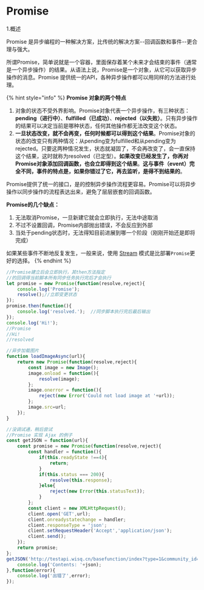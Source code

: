 # Promise

1.概述

Promise 是异步编程的一种解决方案，比传统的解决方案--回调函数和事件--更合理与强大。

所谓Promise，简单说就是一个容器，里面保存着某个未来才会结束的事件（通常是一个异步操作）的结果。从语法上说，Promise是一个对象，从它可以获取异步操作的消息。Promise 提供统一的API，各种异步操作都可以用同样的方法进行处理。

{% hint style="info" %}
**Promise 对象的两个特点**

1. 对象的状态不受外界影响。Promise对象代表一个异步操作，有三种状态：**pending（进行中）**、**fulfilled（已成功）**、**rejected（以失败）**。只有异步操作的结果可以决定当前是哪种状态，任何其他操作都无法改变这个状态。
2. **一旦状态改变，就不会再变，任何时候都可以得到这个结果**。Promise对象的状态的改变只有两种情况：从pending变为fulfilled和从pending变为rejected。只要这两种情况发生，状态就凝固了，不会再改变了，会一直保持这个结果，这时就称为resolved（已定型）。**如果改变已经发生了，你再对Promise对象添加回调函数，也会立即得到这个结果**。**这与事件（event）完全不同，事件的特点是，如果你错过了它，再去监听，是得不到结果的**。

Promise提供了统一的接口，是的控制异步操作流程更容易。Promise可以将异步操作以同步操作的流程表达出来，避免了层层嵌套的回调函数。

**Promise的几个缺点：**

1. 无法取消Promise，一旦新建它就会立即执行，无法中途取消
2. 不过不设置回调，Promise内部抛出错误，不会反应到外部
3. 当处于pending状态时，无法得知目前进展到哪一个阶段（刚刚开始还是即将完成）

 如果某些事件不断地反复发生，一般来说，使用 [Stream](https://nodejs.org/api/stream.html) 模式是比部署`Promise`更好的选择。
{% endhint %}

```javascript
//Promise建立后会立即执行，其then方法指定
//的回调得当前脚本所有同步任务执行完后才会执行
let promise = new Promise(function(resolve,reject){
    console.log('Promise');
    resolve();//立即变更状态
});
promise.then(function(){
    console.log('resolved.');  //同步脚本执行完后最后输出
});
console.log('Hi!');
//Promise
//Hi!
//resolved
```

```javascript
//异步加载图片
function loadImageAsync(url){
    return new Promise(function(resolve,reject){
        const image = new Image();
        image.onload = function(){
            resolve(image);
        };
        image.onerror = function(){
            reject(new Error('Could not load image at '+url));
        };
        image.src=url;
    });
}
```

```javascript
//没调试通，稍后尝试
//Promise 实现 Ajax 的例子
const getJSON = function(url){
    const promise = new Promise(function(resolve,reject){
        const handler = function(){
            if(this.readyState !==4){
                return;
            }
            if(this.status === 200){
                resolve(this.response);
            }else{
                reject(new Error(this.statusText));
            }
        };
        const client = new XMLHttpRequest();
        client.open('GET',url);
        client.onreadystatechange = handler;
        client.responseType = 'json';
        client.setRequestHeader('Accept','application/json');
        client.send();
    });
    return promise;
};
getJSON('http://testapi.wisq.cn/basefunction/index?type=1&community_id=1503').then(function(){
    console.log('Contents: '+json);
},function(error){
    console.log('出错了',error);
});
```



